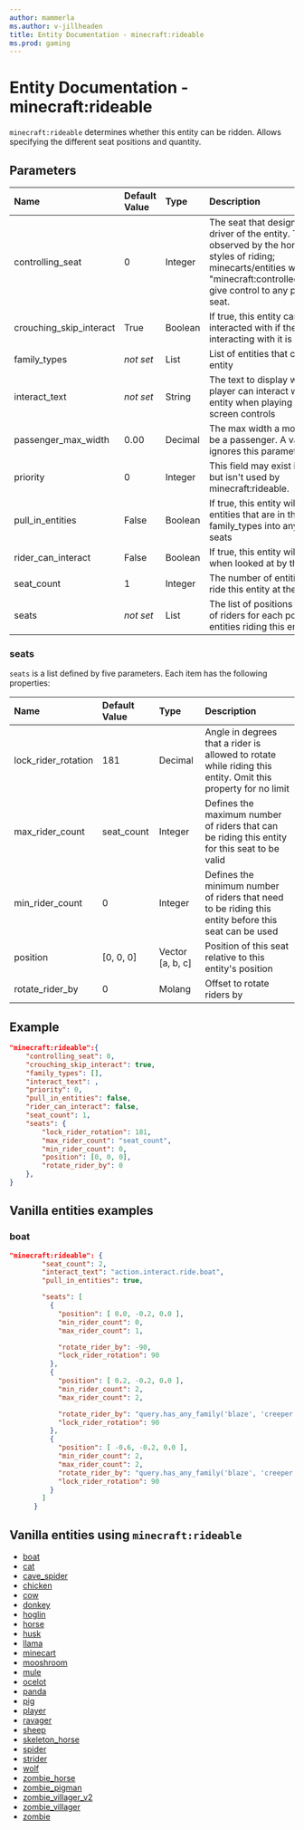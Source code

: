 ```yaml
---
author: mammerla
ms.author: v-jillheaden
title: Entity Documentation - minecraft:rideable
ms.prod: gaming
---
```


# Entity Documentation - minecraft:rideable

`minecraft:rideable` determines whether this entity can be ridden. Allows specifying the different seat positions and quantity.

## Parameters

|Name |Default Value  |Type  |Description  |
|:----------|:----------|:----------|:----------|
| controlling_seat| 0| Integer| The seat that designates the driver of the entity. This is only observed by the horse/boat styles of riding; minecarts/entities with "minecraft:controlled_by_player" give control to any player in any seat.  |
| crouching_skip_interact| True| Boolean| If true, this entity can't be interacted with if the entity interacting with it is crouching |
| family_types| *not set*| List| List of entities that can ride this entity |
| interact_text| *not set*| String| The text to display when the player can interact with the entity when playing with Touch-screen controls |
| passenger_max_width| 0.00| Decimal| The max width a mob can be to be a passenger. A value of 0 ignores this parameter. |
| priority| 0| Integer| This field may exist in old data but isn't used by minecraft:rideable. |
| pull_in_entities| False| Boolean| If true, this entity will pull in entities that are in the correct family_types into any available seats |
| rider_can_interact| False| Boolean| If true, this entity will be picked when looked at by the rider |
| seat_count| 1| Integer| The number of entities that can ride this entity at the same time |
| seats| *not set*| List| The list of positions and number of riders for each position for entities riding this entity|

### seats

`seats` is a list defined by five parameters. Each item has the following properties:

| Name| Default Value| Type| Description |
|:-----------|:-----------|:-----------|:-----------|
| lock_rider_rotation| 181| Decimal| Angle in degrees that a rider is allowed to rotate while riding this entity. Omit this property for no limit |
| max_rider_count| seat_count| Integer| Defines the maximum number of riders that can be riding this entity for this seat to be valid |
| min_rider_count| 0| Integer| Defines the minimum number of riders that need to be riding this entity before this seat can be used |
| position| [0, 0, 0]| Vector [a, b, c]| Position of this seat relative to this entity's position |
| rotate_rider_by| 0| Molang| Offset to rotate riders by |

## Example

```json
"minecraft:rideable":{
    "controlling_seat": 0,
    "crouching_skip_interact": true,
    "family_types": [],
    "interact_text": ,
    "priority": 0,
    "pull_in_entities": false,
    "rider_can_interact": false,
    "seat_count": 1,
    "seats": {
        "lock_rider_rotation": 181,
        "max_rider_count": "seat_count",
        "min_rider_count": 0,
        "position": [0, 0, 0],
        "rotate_rider_by": 0
    },
}
```

## Vanilla entities examples

### boat

```json
"minecraft:rideable": {
        "seat_count": 2,
        "interact_text": "action.interact.ride.boat",
        "pull_in_entities": true,

        "seats": [
          {
            "position": [ 0.0, -0.2, 0.0 ],
            "min_rider_count": 0,
            "max_rider_count": 1,

            "rotate_rider_by": -90,
            "lock_rider_rotation": 90
          },
          {
            "position": [ 0.2, -0.2, 0.0 ],
            "min_rider_count": 2,
            "max_rider_count": 2,

            "rotate_rider_by": "query.has_any_family('blaze', 'creeper', 'enderman', 'illager', 'magmacube', 'piglin', 'player', 'skeleton', 'slime', 'villager', 'wandering_trader', 'witch', 'zombie', 'zombie_pigman') ? -90 : 0",
            "lock_rider_rotation": 90
          },
          {
            "position": [ -0.6, -0.2, 0.0 ],
            "min_rider_count": 2,
            "max_rider_count": 2,
            "rotate_rider_by": "query.has_any_family('blaze', 'creeper', 'enderman', 'illager', 'magmacube', 'piglin', 'player', 'skeleton', 'slime', 'villager', 'wandering_trader', 'witch', 'zombie', 'zombie_pigman') ? -90 : 0",
            "lock_rider_rotation": 90
          }
        ]
      }
```

## Vanilla entities using `minecraft:rideable`

- [boat](../../../../Source/VanillaBehaviorPack_Snippets/entities/boat.md)
- [cat](../../../../Source/VanillaBehaviorPack_Snippets/entities/cat.md)
- [cave_spider](../../../../Source/VanillaBehaviorPack_Snippets/entities/cave_spider.md)
- [chicken](../../../../Source/VanillaBehaviorPack_Snippets/entities/chicken.md)
- [cow](../../../../Source/VanillaBehaviorPack_Snippets/entities/cow.md)
- [donkey](../../../../Source/VanillaBehaviorPack_Snippets/entities/donkey.md)
- [hoglin](../../../../Source/VanillaBehaviorPack_Snippets/entities/hoglin.md)
- [horse](../../../../Source/VanillaBehaviorPack_Snippets/entities/horse.md)
- [husk](../../../../Source/VanillaBehaviorPack_Snippets/entities/husk.md)
- [llama](../../../../Source/VanillaBehaviorPack_Snippets/entities/llama.md)
- [minecart](../../../../Source/VanillaBehaviorPack_Snippets/entities/minecart.md)
- [mooshroom](../../../../Source/VanillaBehaviorPack_Snippets/entities/mooshroom.md)
- [mule](../../../../Source/VanillaBehaviorPack_Snippets/entities/mule.md)
- [ocelot](../../../../Source/VanillaBehaviorPack_Snippets/entities/ocelot.md)
- [panda](../../../../Source/VanillaBehaviorPack_Snippets/entities/panda.md)
- [pig](../../../../Source/VanillaBehaviorPack_Snippets/entities/pig.md)
- [player](../../../../Source/VanillaBehaviorPack_Snippets/entities/player.md)
- [ravager](../../../../Source/VanillaBehaviorPack_Snippets/entities/ravager.md)
- [sheep](../../../../Source/VanillaBehaviorPack_Snippets/entities/sheep.md)
- [skeleton_horse](../../../../Source/VanillaBehaviorPack_Snippets/entities/skeleton_horse.md)
- [spider](../../../../Source/VanillaBehaviorPack_Snippets/entities/spider.md)
- [strider](../../../../Source/VanillaBehaviorPack_Snippets/entities/strider.md)
- [wolf](../../../../Source/VanillaBehaviorPack_Snippets/entities/wolf.md)
- [zombie_horse](../../../../Source/VanillaBehaviorPack_Snippets/entities/zombie_horse.md)
- [zombie_pigman](../../../../Source/VanillaBehaviorPack_Snippets/entities/zombie_pigman.md)
- [zombie_villager_v2](../../../../Source/VanillaBehaviorPack_Snippets/entities/zombie_villager_v2.md)
- [zombie_villager](../../../../Source/VanillaBehaviorPack_Snippets/entities/zombie_villager.md)
- [zombie](../../../../Source/VanillaBehaviorPack_Snippets/entities/zombie.md)